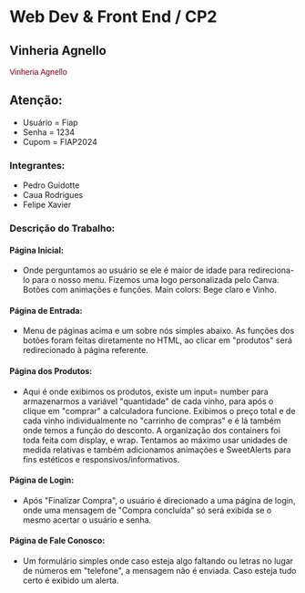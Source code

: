 # Web Dev & Front End / CP2
## Vinheria Agnello

<p style="font-family: 'Arial', sans-serif; color: #800020;">Vinheria Agnello</p>

## Atenção:
- Usuário = Fiap
- Senha = 1234
- Cupom = FIAP2024

### Integrantes:
- Pedro Guidotte
- Caua Rodrigues
- Felipe Xavier

### Descrição do Trabalho:
#### Página Inicial:
- Onde perguntamos ao usuário se ele é maior de idade para redireciona-lo para o nosso menu. Fizemos uma logo personalizada pelo Canva. Botões com animações e funções. Main colors: Bege claro e Vinho.

#### Página de Entrada:
- Menu de páginas acima e um sobre nós simples abaixo. As funções dos botões foram feitas diretamente no HTML, ao clicar em "produtos" será redirecionado à página referente.

#### Página dos Produtos:
- Aqui é onde exibimos os produtos, existe um input= number para armazenarmos a variável "quantidade" de cada vinho, para após o clique em "comprar" a calculadora funcione. Exibimos o preço total e de cada vinho individualmente no "carrinho de compras" e é lá também onde temos a função do desconto. A organização dos containers foi toda feita com display, e wrap. Tentamos ao máximo usar unidades de medida relativas e também adicionamos animações e SweetAlerts para fins estéticos e responsivos/informativos.

#### Página de Login:
- Após "Finalizar Compra", o usuário é direcionado a uma página de login, onde uma mensagem de "Compra concluída" só será exibida se o mesmo acertar o usuário e senha.

#### Página de Fale Conosco:
- Um formulário simples onde caso esteja algo faltando ou letras no lugar de números em "telefone", a mensagem não é enviada. Caso esteja tudo certo é exibido um alerta.


